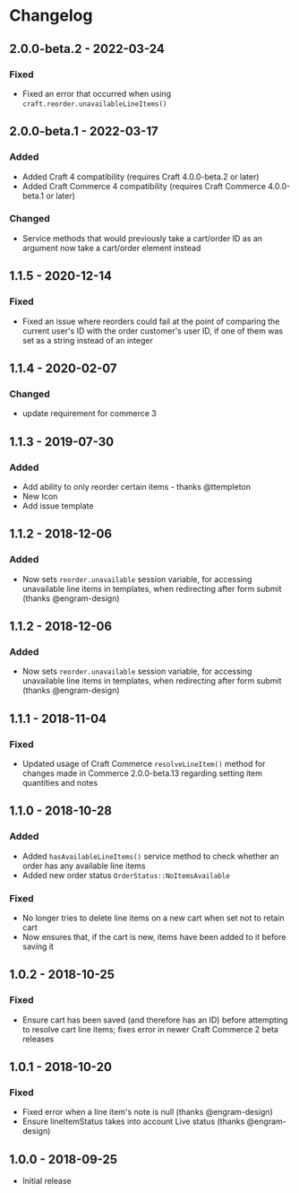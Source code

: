 # Changelog

## 2.0.0-beta.2 - 2022-03-24

### Fixed
- Fixed an error that occurred when using `craft.reorder.unavailableLineItems()`

## 2.0.0-beta.1 - 2022-03-17

### Added
- Added Craft 4 compatibility (requires Craft 4.0.0-beta.2 or later)
- Added Craft Commerce 4 compatibility (requires Craft Commerce 4.0.0-beta.1 or later)

### Changed
- Service methods that would previously take a cart/order ID as an argument now take a cart/order element instead

## 1.1.5 - 2020-12-14

### Fixed
- Fixed an issue where reorders could fail at the point of comparing the current user's ID with the order customer's user ID, if one of them was set as a string instead of an integer

## 1.1.4 - 2020-02-07

### Changed
- update requirement for commerce 3

## 1.1.3 - 2019-07-30

### Added
- Add ability to only reorder certain items - thanks @ttempleton
- New Icon
- Add issue template

## 1.1.2 - 2018-12-06
### Added
- Now sets `reorder.unavailable` session variable, for accessing unavailable line items in templates, when redirecting after form submit (thanks @engram-design)

## 1.1.2 - 2018-12-06
### Added
- Now sets `reorder.unavailable` session variable, for accessing unavailable line items in templates, when redirecting after form submit (thanks @engram-design)

## 1.1.1 - 2018-11-04
### Fixed
- Updated usage of Craft Commerce `resolveLineItem()` method for changes made in Commerce 2.0.0-beta.13 regarding setting item quantities and notes

## 1.1.0 - 2018-10-28
### Added
- Added `hasAvailableLineItems()` service method to check whether an order has any available line items
- Added new order status `OrderStatus::NoItemsAvailable`

### Fixed
- No longer tries to delete line items on a new cart when set not to retain cart
- Now ensures that, if the cart is new, items have been added to it before saving it

## 1.0.2 - 2018-10-25
### Fixed
- Ensure cart has been saved (and therefore has an ID) before attempting to resolve cart line items; fixes error in newer Craft Commerce 2 beta releases

## 1.0.1 - 2018-10-20
### Fixed
- Fixed error when a line item's note is null (thanks @engram-design)
- Ensure lineItemStatus takes into account Live status (thanks @engram-design)

## 1.0.0 - 2018-09-25
- Initial release
